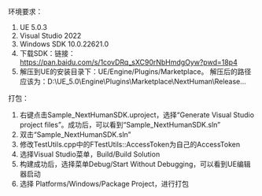 环境要求：
1. UE 5.0.3
2. Visual Studio 2022
3. Windows SDK 10.0.22621.0
4. 下载SDK：链接：https://pan.baidu.com/s/1covDRq_sXC90rNbHmdgOyw?pwd=18p4
5. 解压到UE的安装目录下：UE/Engine/Plugins/Marketplace。
   解压后的路径应该为：D:\UE_5.0\Engine\Plugins\Marketplace\NextHuman\Release\...

打包：
1. 右键点击Sample_NextHumanSDK.uproject，选择“Generate Visual Studio project files”。成功后，可以看到“Sample_NextHumanSDK.sln”
2. 双击“Sample_NextHumanSDK.sln”
3. 修改TestUtils.cpp中的FTestUtils::AccessToken为自己的AccessToken
4. 选择Visual Studio菜单，Build/Build Solution
5. 构建成功后，选择菜单Debug/Start Without Debugging，可以看到UE编辑器启动
6. 选择 Platforms/Windows/Package Project，进行打包
